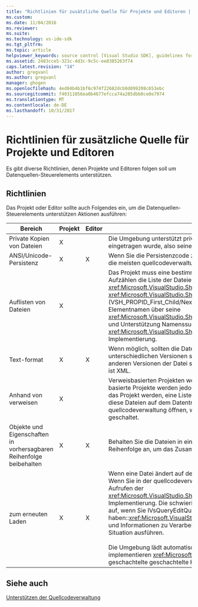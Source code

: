```yaml
---
title: "Richtlinien für zusätzliche Quelle für Projekte und Editoren | Microsoft Docs"
ms.custom: 
ms.date: 11/04/2016
ms.reviewer: 
ms.suite: 
ms.technology: vs-ide-sdk
ms.tgt_pltfrm: 
ms.topic: article
helpviewer_keywords: source control [Visual Studio SDK], guidelines for projects and editors
ms.assetid: 2483cce5-321c-4d3c-9c5c-ee8385263f74
caps.latest.revision: "14"
author: gregvanl
ms.author: gregvanl
manager: ghogen
ms.openlocfilehash: 4ed84b4b1bf6c974f22682dcb8d899208c653ebc
ms.sourcegitcommit: f40311056ea0b4677efcca74a285dbb0ce0e7974
ms.translationtype: MT
ms.contentlocale: de-DE
ms.lasthandoff: 10/31/2017
---
```

# <a name="additional-source-control-guidelines-for-projects-and-editors"></a>Richtlinien für zusätzliche Quelle für Projekte und Editoren
Es gibt diverse Richtlinien, denen Projekte und Editoren folgen soll um Datenquellen-Steuerelements unterstützen.  
  
## <a name="guidelines"></a>Richtlinien  
 Das Projekt oder Editor sollte auch Folgendes ein, um die Datenquellen-Steuerelements unterstützen Aktionen ausführen:  
  
|Bereich|Projekt|Editor|Details|  
|----------|-------------|------------|-------------|  
|Private Kopien von Dateien|X||Die Umgebung unterstützt private Kopien der Dateien. Jede Person, die im Projekt eingetragen wurde, also seine eigenen privaten Kopie der Dateien in diesem Projekt.|  
|ANSI/Unicode-Persistenz|X|X|Wenn Sie die Persistenzcode zu schreiben, beibehalten Sie, Dateien in das ANSI-Format, da die meisten quellcodeverwaltungsprogrammen zurzeit nicht Unicode unterstützen.|  
|Auflisten von Dateien|X||Das Projekt muss eine bestimmte Liste aller Dateien darin enthalten und muss in der Lage, Aufzählen die Liste der Dateien, die mit der <xref:Microsoft.VisualStudio.Shell.Interop.IVsSccProject2> oder <xref:Microsoft.VisualStudio.Shell.Interop.IVsHierarchy.GetProperty%2A> (VSH_PROPID_First_Child/Next_Sibling). Das Projekt sollte auch verfügbar machen Elementnamen über seine <xref:Microsoft.VisualStudio.Shell.Interop.IVsProject.GetMkDocument%2A> Implementierung und Unterstützung Namenssuche (einschließlich spezielle Dateien) über seine <xref:Microsoft.VisualStudio.Shell.Interop.IVsProject.IsDocumentInProject%2A> Implementierung.|  
|Text-format|X|X|Wenn möglich, sollten die Dateien im Text-Format unterstützt das Zusammenführen mit unterschiedlichen Versionen sein. Dateien, die nicht im Text-Format können nicht mit anderen Versionen der Datei später zusammengeführt werden. Die bevorzugten Textformat ist XML.|  
|Anhand von verweisen|X||Verweisbasierten Projekten werden sofort in der quellcodeverwaltung unterstützt. Directory-basierte Projekte werden jedoch auch von Datenquellen-Steuerelement unterstützt, solange das Projekt werden, eine Liste der Dateien bei Bedarf erstellt kann, unabhängig davon, ob diese Dateien auf dem Datenträger vorhanden sind. Wenn Sie ein Projekt aus der quellcodeverwaltung öffnen, wird die Projektdatei zuerst, bevor Sie eine der Dateien geschaltet.|  
|Objekte und Eigenschaften in vorhersagbaren Reihenfolge beibehalten|X|X|Behalten Sie die Dateien in einer vorhersagbaren Reihenfolge, z. B. alphabetischer Reihenfolge an, um das Zusammenführen zu ermöglichen.|  
|zum erneuten Laden|X|X|Wenn eine Datei ändert auf dem Datenträger, muss der Editor können sie erneut geladen. Wenn Sie in der quellcodeverwaltung teilnehmen, laden die Umgebung Daten für Sie durch Aufrufen der <xref:Microsoft.VisualStudio.Shell.Interop.IVsPersistDocData2.ReloadDocData%2A> Implementierung. Die schwierigste Reload Groß-/Kleinschreibung wird beim Auschecken tritt auf, wenn Sie IVsQueryEditQuerySave aufgerufen haben::<xref:Microsoft.VisualStudio.Shell.Interop.IVsQueryEditQuerySave2.QueryEditFiles%2A> und Informationen zu Verarbeitungsfehlern sind. Zum erneuten Laden Code muss in dieser Situation ausführen.<br /><br /> Die Umgebung lädt automatisch die Projektdateien. Allerdings muss ein Projekt implementieren <xref:Microsoft.VisualStudio.Shell.Interop.IVsPersistHierarchyItem2> sie geschachtelte geschachtelte Hierarchien, um erneuten Laden zu unterstützen Projektdateien.|  
  
## <a name="see-also"></a>Siehe auch  
 [Unterstützen der Quellcodeverwaltung](../../extensibility/internals/supporting-source-control.md)